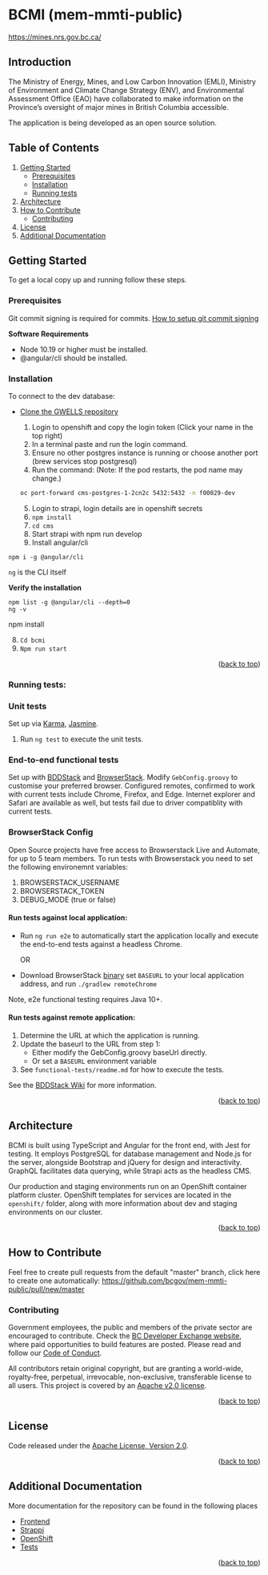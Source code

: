 # BCMI (mem-mmti-public)

https://mines.nrs.gov.bc.ca/


## Introduction

The Ministry of Energy, Mines, and Low Carbon Innovation (EMLI), Ministry of Environment and Climate Change Strategy (ENV), and Environmental Assessment Office (EAO) have collaborated to make information on the Province’s oversight of major mines in British Columbia accessible.

The application is being developed as an open source solution.

## Table of Contents

1. [Getting Started](#getting-started)
   - [Prerequisites](#prerequisites)
   - [Installation](#installation)
   - [Running tests](#running-tests)
1. [Architecture](#architecture)
1. [How to Contribute](#how-to-contribute)
   - [Contributing](#contributing)
1. [License](#license)
1. [Additional Documentation](#additional-documentation)

## Getting Started

To get a local copy up and running follow these steps.

### Prerequisites

Git commit signing is required for commits. [How to setup git commit signing](https://sabbour.me/setting-up-signed-git-commits-on-macos/)

**Software Requirements**

- Node 10.19 or higher must be installed.
- @angular/cli should be installed.

### Installation

To connect to the dev database:
- [Clone the GWELLS repository](https://help.github.com/en/articles/cloning-a-repository)
  1. Login to openshift and copy the login token (Click your name in the top right)
  2. In a terminal paste and run the login command.
  3. Ensure no other postgres instance is running or choose another port (brew services stop postgresql)
  4. Run the command: (Note: If the pod restarts, the pod name may change.)
  ``` bash
  oc port-forward cms-postgres-1-2cn2c 5432:5432 -n f00029-dev
  ```

  5. Login to strapi, login details are in openshift secrets
  6. ``` npm install ```
  1. ``` cd cms ```
  1. Start strapi with npm run develop
  1. Install angular/cli
```
npm i -g @angular/cli
```

`ng` is the CLI itself

**Verify the installation**

```
npm list -g @angular/cli --depth=0
ng -v
```
npm install

  8. ``` Cd bcmi ```
  9. ``` Npm run start ```

<p align="right">(<a href="#readme-top">back to top</a>)</p>

### Running tests:

### Unit tests

Set up via [Karma](https://karma-runner.github.io), [Jasmine](https://jasmine.github.io/).
1. Run `ng test` to execute the unit tests.

### End-to-end functional tests

Set up with [BDDStack](https://github.com/BCDevOps/BDDStack) and [BrowserStack](https://www.browserstack.com/). Modify `GebConfig.groovy` to customise your preferred browser. Configured remotes, confirmed to work with current tests include Chrome, Firefox, and Edge. Internet explorer and Safari are available as well, but tests fail due to driver compatiblity with current tests.

### BrowserStack Config

Open Source projects have free access to Browserstack Live and Automate, for up to 5 team members. To run tests with Browserstack you need to set the following environemnt variables:

1. BROWSERSTACK_USERNAME
1. BROWSERSTACK_TOKEN
1. DEBUG_MODE (true or false)

#### Run tests against local application:

- Run `ng run e2e` to automatically start the application locally and execute the end-to-end tests against a headless Chrome.

    OR

- Download BrowserStack [binary](https://www.browserstack.com/local-testing) set `BASEURL` to your local application address, and run `./gradlew remoteChrome`

Note, e2e functional testing requires Java 10+.

#### Run tests against remote application:

1. Determine the URL at which the application is running.
1. Update the baseurl to the URL from step 1:
    - Either modify the GebConfig.groovy baseUrl directly.
    - Or set a `BASEURL` environment variable
1. See `functional-tests/readme.md` for how to execute the tests.

See the [BDDStack Wiki](https://github.com/BCDevOps/BDDStack/wiki) for more information.

<p align="right">(<a href="#readme-top">back to top</a>)</p>

## Architecture

BCMI is built using TypeScript and Angular for the front end, with Jest for testing. It employs PostgreSQL for database management and Node.js for the server, alongside Bootstrap and jQuery for design and interactivity. GraphQL facilitates data querying, while Strapi acts as the headless CMS.

Our production and staging environments run on an OpenShift container platform cluster. OpenShift templates for services are located in the `openshift/` folder, along with more information about dev and staging environments on our cluster.

<p align="right">(<a href="#readme-top">back to top</a>)</p>

## How to Contribute

Feel free to create pull requests from the default "master" branch, click here to create one automatically: https://github.com/bcgov/mem-mmti-public/pull/new/master

### Contributing

Government employees, the public and members of the private sector are encouraged to contribute. Check the [BC Developer Exchange website](https://bcdevexchange.org/), where paid opportunities to build features are posted. Please read and follow our [Code of Conduct](https://github.com/bcgov/gwells/blob/master/CODE_OF_CONDUCT.md). 

All contributors retain original copyright, but are granting a world-wide, royalty-free, perpetual, irrevocable, non-exclusive, transferable license to all users. This project is covered by an [Apache v2.0 license](https://github.com/bcgov/gwells/blob/master/LICENSE).

<p align="right">(<a href="#readme-top">back to top</a>)</p>

## License

Code released under the [Apache License, Version 2.0](https://github.com/bcgov/gwells/blob/master/LICENSE).

<p align="right">(<a href="#readme-top">back to top</a>)</p>

## Additional Documentation

More documentation for the repository can be found in the following places

- [Frontend](/bcmi/README.md)
- [Strappi](/cms/README.md)
- [OpenShift](/openshift/README.md)
- [Tests](/functional-tests/readme.md)

<p align="right">(<a href="#readme-top">back to top</a>)</p>

